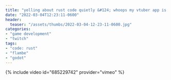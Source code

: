 ```yaml
---
title: "yelling about rust code quietly &#124; whoops my vtuber app is broken &#124; surprise face reveal"
date: "2022-03-04T12:23:11-0600"
header:
  teaser: "/assets/thumbs/2022-03-04-12-23-11-0600.jpg"
categories:
- "game development"
- "twitch"
tags:
- "code: rust"
- "flambe"
- "godot"
---
```

{% include video id="685229742" provider="vimeo" %}
